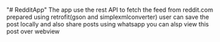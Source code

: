 "# RedditApp" 
The app use the rest API to fetch the feed from reddit.com
prepared using retrofit(gson and simplexmlconverter)
user can save the post locally and also share posts using whatsapp
you can alsp view this post over webview
